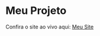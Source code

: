 # Meu Projeto

Confira o site ao vivo aqui: [Meu Site](https://samuel-maia-git.github.io/Clash-Royale/)
